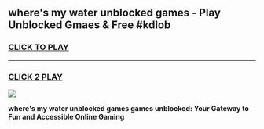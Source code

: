 
## where's my water unblocked games - Play Unblocked Gmaes & Free #kdlob
<h3>
<a href="https://news.freeplayer.one?title=where's_my_water_unblocked_games&ref=24F">CLICK TO PLAY</a></h3>
<hr>

<h3>
<a href="https://news.freeplayer.one?title=where's_my_water_unblocked_games&ref=24F">CLICK 2 PLAY</a>
  
</h3>

<a href="https://news.freeplayer.one?title=where's_my_water_unblocked_games&ref=24F/"><img src="https://clearcache.store/games.png"></a>


**where's my water unblocked games games unblocked: Your Gateway to Fun and Accessible Online Gaming**

